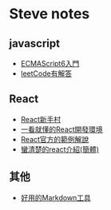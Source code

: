 Steve notes
============

javascript
-----------
* [ECMAScript6入門](http://es6.ruanyifeng.com/)
* [leetCode有解答](https://skyyen999.gitbooks.io/-leetcode-with-javascript/content/questions/242md.html)

React
-----
* [React新手村](http://sweeteason.pixnet.net/blog/post/42799208#react1)
* [一看就懂的React開發環境](http://blog.techbridge.cc/2016/07/30/react-dev-enviroment-webpack-browserify/)
* [React官方的範例解說](https://facebook.github.io/react/index.html)
* [蠻清楚的react介紹(簡體)](https://www.w3cplus.com/javascript/the-inner-workings-of-virtual-dom.html)

其他
-----
* [好用的Markdown工具](https://stackedit.io/editor)
